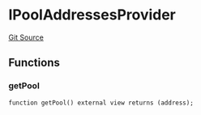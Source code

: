 # IPoolAddressesProvider
[Git Source](https://github.com/Quantillon-Labs/smart-contracts/quantillon-protocol/blob/996f4133ba7998f0eb28738b06e228de221fcf63/src/core/vaults/AaveVault.sol)


## Functions
### getPool


```solidity
function getPool() external view returns (address);
```

